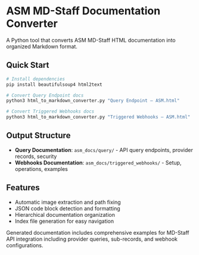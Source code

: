 # ASM MD-Staff Documentation Converter

A Python tool that converts ASM MD-Staff HTML documentation into organized Markdown format.

## Quick Start

```bash
# Install dependencies
pip install beautifulsoup4 html2text

# Convert Query Endpoint docs
python3 html_to_markdown_converter.py "Query Endpoint – ASM.html"

# Convert Triggered Webhooks docs  
python3 html_to_markdown_converter.py "Triggered Webhooks – ASM.html"
```

## Output Structure

- **Query Documentation**: `asm_docs/query/` - API query endpoints, provider records, security
- **Webhooks Documentation**: `asm_docs/triggered_webhooks/` - Setup, operations, examples

## Features

- Automatic image extraction and path fixing
- JSON code block detection and formatting
- Hierarchical documentation organization
- Index file generation for easy navigation

Generated documentation includes comprehensive examples for MD-Staff API integration including provider queries, sub-records, and webhook configurations.